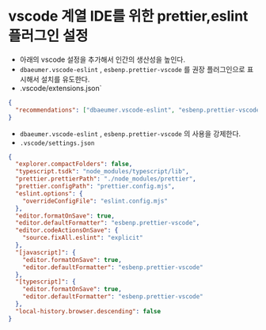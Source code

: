 # vscode 계열 IDE를 위한 prettier,eslint 플러그인 설정
- 아래의 vscode 설정을 추가해서 인간의 생산성을 높인다.
- `dbaeumer.vscode-eslint` , `esbenp.prettier-vscode` 를 권장 플러그인으로 표시해서 설치를 유도한다.
- .vscode/extensions.json`
```json
{
  "recommendations": ["dbaeumer.vscode-eslint", "esbenp.prettier-vscode"]
}
```

- `dbaeumer.vscode-eslint` , `esbenp.prettier-vscode` 의 사용을 강제한다.
- `.vscode/settings.json`
```json
{
  "explorer.compactFolders": false,
  "typescript.tsdk": "node_modules/typescript/lib",
  "prettier.prettierPath": "./node_modules/prettier",
  "prettier.configPath": "prettier.config.mjs",
  "eslint.options": {
    "overrideConfigFile": "eslint.config.mjs"
  },
  "editor.formatOnSave": true,
  "editor.defaultFormatter": "esbenp.prettier-vscode",
  "editor.codeActionsOnSave": {
    "source.fixAll.eslint": "explicit"
  },
  "[javascript]": {
    "editor.formatOnSave": true,
    "editor.defaultFormatter": "esbenp.prettier-vscode"
  },
  "[typescript]": {
    "editor.formatOnSave": true,
    "editor.defaultFormatter": "esbenp.prettier-vscode"
  },
  "local-history.browser.descending": false
}
```
